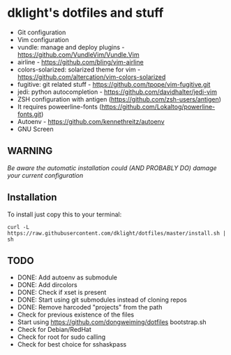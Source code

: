 dklight's dotfiles and stuff
===============================

 * Git configuration
 * Vim configuration
  * vundle: manage and deploy plugins - https://github.com/VundleVim/Vundle.Vim
  * airline - https://github.com/bling/vim-airline
  * colors-solarized: solarized theme for vim - https://github.com/altercation/vim-colors-solarized
  * fugitive: git related stuff - https://github.com/tpope/vim-fugitive.git
  * jedi: python autocompletion - https://github.com/davidhalter/jedi-vim
 * ZSH configuration with antigen (https://github.com/zsh-users/antigen)
  * It requires poweerline-fonts (https://github.com/Lokaltog/powerline-fonts.git)
 * Autoenv - https://github.com/kennethreitz/autoenv
 * GNU Screen

WARNING
-------
*Be aware the automatic installation could (AND PROBABLY DO) damage your current configuration*

Installation
------------

To install just copy this to your terminal:

    curl -L https://raw.githubusercontent.com/dklight/dotfiles/master/install.sh | sh

TODO
----
 * DONE: Add autoenv as submodule
 * DONE: Add dircolors
 * DONE: Check if xset is present
 * DONE: Start using git submodules instead of cloning repos
 * DONE: Remove harcoded "projects" from the path
 * Check for previous existence of the files
 * Start using https://github.com/dongweiming/dotfiles bootstrap.sh
 * Check for Debian/RedHat
 * Check for root for sudo calling
 * Check for best choice for sshaskpass
